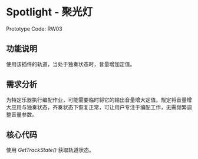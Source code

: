 # Spotlight - 聚光灯

Prototype Code: RW03

## 功能说明

使用该插件的轨道，当处于独奏状态时，音量增加定值。

## 需求分析

为特定乐器执行编配作业，可能需要临时将它的输出音量增大定值。规定将音量增大应用与独奏状态，齐奏状态下恢复正常，可让用户专注于编配工作，无需频繁调整音量参数。

## 核心代码

使用 *GetTrackState()* 获取轨道状态。